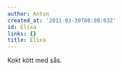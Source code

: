 ```yaml
---
author: Anton
created_at: '2011-03-30T08:08:03Z'
id: Elixa
links: {}
title: Elixa
---
```


Kokt kött med sås.
